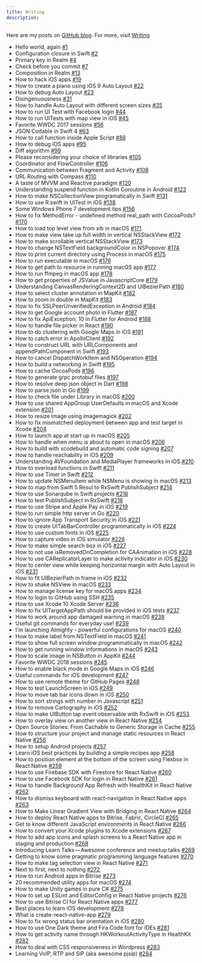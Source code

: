 ```yaml
---
title: Writing
description:
---
```


Here are my posts on [GitHub blog](https://github.com/onmyway133/blog/issues). For more, visit [Writing](https://github.com/onmyway133/blog/issues/165)

- Hello world, again [#1](https://github.com/onmyway133/blog/issues/1)
- Configuration closure in Swift [#2](https://github.com/onmyway133/blog/issues/2)
- Primary key in Realm [#4](https://github.com/onmyway133/blog/issues/4)
- Check before you commit [#7](https://github.com/onmyway133/blog/issues/7)
- Composition in Realm [#13](https://github.com/onmyway133/blog/issues/13)
- How to hack iOS apps [#19](https://github.com/onmyway133/blog/issues/19)
- How to create a piano using iOS 9 Auto Layout [#22](https://github.com/onmyway133/blog/issues/22)
- How to debug Auto Layout [#23](https://github.com/onmyway133/blog/issues/23)
- Disingenuousness [#31](https://github.com/onmyway133/blog/issues/31)
- How to handle Auto Layout with different screen sizes [#35](https://github.com/onmyway133/blog/issues/35)
- How to run UI Test with Facebook login [#44](https://github.com/onmyway133/blog/issues/44)
- How to run UITests with map view in iOS [#45](https://github.com/onmyway133/blog/issues/45)
- Favorite WWDC 2017 sessions [#56](https://github.com/onmyway133/blog/issues/56)
- JSON Codable in Swift 4 [#63](https://github.com/onmyway133/blog/issues/63)
- How to call function inside Apple Script [#88](https://github.com/onmyway133/blog/issues/88)
- How to debug iOS apps [#95](https://github.com/onmyway133/blog/issues/95)
- Diff algorithm [#99](https://github.com/onmyway133/blog/issues/99)
- Please reconsidering your choice of libraries [#105](https://github.com/onmyway133/blog/issues/105)
- Coordinator and FlowController [#106](https://github.com/onmyway133/blog/issues/106)
- Communication between Fragment and Activity [#108](https://github.com/onmyway133/blog/issues/108)
- URL Routing with Compass [#110](https://github.com/onmyway133/blog/issues/110)
- A taste of MVVM and Reactive paradigm [#120](https://github.com/onmyway133/blog/issues/120)
- Understanding suspend function in Kotlin Coroutine in Android [#123](https://github.com/onmyway133/blog/issues/123)
- How to make NSCollectionView programatically in Swift [#131](https://github.com/onmyway133/blog/issues/131)
- How to use R.swift in UITest in iOS [#138](https://github.com/onmyway133/blog/issues/138)
- Some Windows Phone 7 development tips [#156](https://github.com/onmyway133/blog/issues/156)
- How to fix MethodError - undefined method real_path with CocoaPods? [#170](https://github.com/onmyway133/blog/issues/170)
- How to load top level view from xib in macOS [#171](https://github.com/onmyway133/blog/issues/171)
- How to make view take up full width in vertical NSStackView [#172](https://github.com/onmyway133/blog/issues/172)
- How to make scrollable vertical NSStackView [#173](https://github.com/onmyway133/blog/issues/173)
- How to change NSTextField backgroundColor in NSPopover [#174](https://github.com/onmyway133/blog/issues/174)
- How to print current directory using Process in macOS [#175](https://github.com/onmyway133/blog/issues/175)
- How to run executable in macOS [#176](https://github.com/onmyway133/blog/issues/176)
- How to get path to resource in running macOS app [#177](https://github.com/onmyway133/blog/issues/177)
- How to run ffmpeg in macOS app [#178](https://github.com/onmyway133/blog/issues/178)
- How to get properties of JSValue in JavascriptCore [#179](https://github.com/onmyway133/blog/issues/179)
- Understanding CanvasRenderingContext2D and UIBezierPath [#180](https://github.com/onmyway133/blog/issues/180)
- How to select cluster annotation in MapKit [#182](https://github.com/onmyway133/blog/issues/182)
- How to zoom in double in MapKit [#183](https://github.com/onmyway133/blog/issues/183)
- How to fix SSLPeerUnverifiedException in Android [#184](https://github.com/onmyway133/blog/issues/184)
- How to get Google account photo in Flutter [#187](https://github.com/onmyway133/blog/issues/187)
- How to fix ApiException: 10 in Flutter for Android [#188](https://github.com/onmyway133/blog/issues/188)
- How to handle file picker in React [#190](https://github.com/onmyway133/blog/issues/190)
- How to do clustering with Google Maps in iOS [#191](https://github.com/onmyway133/blog/issues/191)
- How to catch error in ApolloClient [#192](https://github.com/onmyway133/blog/issues/192)
- How to construct URL with URLComponents and appendPathComponent in Swift [#193](https://github.com/onmyway133/blog/issues/193)
- How to cancel DispatchWorkItem and NSOperation [#194](https://github.com/onmyway133/blog/issues/194)
- How to build a networking in Swift [#195](https://github.com/onmyway133/blog/issues/195)
- How to cache CocoaPods [#196](https://github.com/onmyway133/blog/issues/196)
- How to generate grpc protobuf files [#197](https://github.com/onmyway133/blog/issues/197)
- How to resolve deep json object in Dart [#198](https://github.com/onmyway133/blog/issues/198)
- How to parse json in Go [#199](https://github.com/onmyway133/blog/issues/199)
- How to check file under Library in macOS [#200](https://github.com/onmyway133/blog/issues/200)
- How to use shared AppGroup UserDefaults in macOS and Xcode extension [#201](https://github.com/onmyway133/blog/issues/201)
- How to resize image using imagemagick [#202](https://github.com/onmyway133/blog/issues/202)
- How to fix mismatched deployment between app and test target in Xcode [#204](https://github.com/onmyway133/blog/issues/204)
- How to launch app at start up in macOS [#205](https://github.com/onmyway133/blog/issues/205)
- How to handle when menu is about to open in macOS [#206](https://github.com/onmyway133/blog/issues/206)
- How to build with xcodebuild and automatic code signing [#207](https://github.com/onmyway133/blog/issues/207)
- How to handle reachability in iOS [#209](https://github.com/onmyway133/blog/issues/209)
- Understanding AVFoundation and MediaPlayer frameworks in iOS [#210](https://github.com/onmyway133/blog/issues/210)
- How to overload functions in Swift [#211](https://github.com/onmyway133/blog/issues/211)
- How to use Timer in Swift [#212](https://github.com/onmyway133/blog/issues/212)
- How to update NSMenuItem while NSMenu is showing in macOS [#213](https://github.com/onmyway133/blog/issues/213)
- How to map from Swift 5 Resul to RxSwift PublishSubject [#214](https://github.com/onmyway133/blog/issues/214)
- How to use Sonarqube in Swift projects [#216](https://github.com/onmyway133/blog/issues/216)
- How to test PublishSubject in RxSwift [#218](https://github.com/onmyway133/blog/issues/218)
- How to use Stripe and Apple Pay in iOS [#219](https://github.com/onmyway133/blog/issues/219)
- How to run simple http server in Go [#220](https://github.com/onmyway133/blog/issues/220)
- How to ignore App Transport Security in iOS [#221](https://github.com/onmyway133/blog/issues/221)
- How to create UITabBarController programmatically in iOS [#224](https://github.com/onmyway133/blog/issues/224)
- How to use custom fonts in iOS [#225](https://github.com/onmyway133/blog/issues/225)
- How to capture video in iOS simulator [#226](https://github.com/onmyway133/blog/issues/226)
- How to make simple search box in iOS [#227](https://github.com/onmyway133/blog/issues/227)
- How to not use isRemovedOnCompletion for CAAnimation in iOS [#228](https://github.com/onmyway133/blog/issues/228)
- How to use CAReplicatorLayer to make activity indicator in iOS [#230](https://github.com/onmyway133/blog/issues/230)
- How to center view while keeping horizontal margin with Auto Layout in iOS [#231](https://github.com/onmyway133/blog/issues/231)
- How to fit UIBezierPath in frame in iOS [#232](https://github.com/onmyway133/blog/issues/232)
- How to shake NSView in macOS [#233](https://github.com/onmyway133/blog/issues/233)
- How to manage license key for macOS apps [#234](https://github.com/onmyway133/blog/issues/234)
- How to login to GitHub using SSH [#235](https://github.com/onmyway133/blog/issues/235)
- How to use Xcode 10 Xcode Server [#236](https://github.com/onmyway133/blog/issues/236)
- How to fix UITargetAppPath should be provided in iOS tests [#237](https://github.com/onmyway133/blog/issues/237)
- How to work around app damaged warning in macOS [#238](https://github.com/onmyway133/blog/issues/238)
- Useful git commands for everyday use! [#239](https://github.com/onmyway133/blog/issues/239)
- I'm launching Almighty - powerful configurations for macOS [#240](https://github.com/onmyway133/blog/issues/240)
- How to make label from NSTextField in macOS [#241](https://github.com/onmyway133/blog/issues/241)
- How to show full screen window programmatically in macOS [#242](https://github.com/onmyway133/blog/issues/242)
- How to get running window informations in macOS [#243](https://github.com/onmyway133/blog/issues/243)
- How to scale image in NSButton in AppKit [#244](https://github.com/onmyway133/blog/issues/244)
- Favorite WWDC 2018 sessions [#245](https://github.com/onmyway133/blog/issues/245)
- How to enable black mode in Google Maps in iOS [#246](https://github.com/onmyway133/blog/issues/246)
- Useful commands for iOS development [#247](https://github.com/onmyway133/blog/issues/247)
- How to use remote theme for GitHub Pages [#248](https://github.com/onmyway133/blog/issues/248)
- How to test LaunchScreen in iOS [#249](https://github.com/onmyway133/blog/issues/249)
- How to move tab bar icons down in iOS [#250](https://github.com/onmyway133/blog/issues/250)
- How to sort strings with number in Javascript [#251](https://github.com/onmyway133/blog/issues/251)
- How to remove Cartography in iOS [#252](https://github.com/onmyway133/blog/issues/252)
- How to make UIButton tap event observable with RxSwift in iOS [#253](https://github.com/onmyway133/blog/issues/253)
- How to overlay view on another view in React Native [#254](https://github.com/onmyway133/blog/issues/254)
- Open Source Stories: From Cachable to Generic Storage in Cache [#255](https://github.com/onmyway133/blog/issues/255)
- How to structure your project and manage static resources in React Native [#256](https://github.com/onmyway133/blog/issues/256)
- How to setup Android projects [#257](https://github.com/onmyway133/blog/issues/257)
- Learn iOS best practices by building a simple recipes app [#258](https://github.com/onmyway133/blog/issues/258)
- How to position element at the bottom of the screen using Flexbox in React Native [#259](https://github.com/onmyway133/blog/issues/259)
- How to use Firebase SDK with Firestore for React Native [#260](https://github.com/onmyway133/blog/issues/260)
- How to use Facebook SDK for login in React Native [#261](https://github.com/onmyway133/blog/issues/261)
- How to handle Background App Refresh with HealthKit in React Native [#262](https://github.com/onmyway133/blog/issues/262)
- How to dismiss keyboard with react-navigation in React Native apps [#263](https://github.com/onmyway133/blog/issues/263)
- How to Make Linear Gradient View with Bridging in React Native [#264](https://github.com/onmyway133/blog/issues/264)
- How to deploy React Native apps to Bitrise, Fabric, CircleCI [#265](https://github.com/onmyway133/blog/issues/265)
- Get to know different JavaScript environments in React Native [#266](https://github.com/onmyway133/blog/issues/266)
- How to convert your Xcode plugins to Xcode extensions [#267](https://github.com/onmyway133/blog/issues/267)
- How to add app icons and splash screens to a React Native app in staging and production [#268](https://github.com/onmyway133/blog/issues/268)
- Introducing Learn Talks — Awesome conference and meetup talks
 [#269](https://github.com/onmyway133/blog/issues/269)
- Getting to know some pragmatic programming language features
 [#270](https://github.com/onmyway133/blog/issues/270)
- How to make tag selection view in React Native [#271](https://github.com/onmyway133/blog/issues/271)
- Next to first, next to nothing [#272](https://github.com/onmyway133/blog/issues/272)
- How to run Android apps in Bitrise [#273](https://github.com/onmyway133/blog/issues/273)
- 20 recommended utility apps for macOS [#274](https://github.com/onmyway133/blog/issues/274)
- How to make Unity games in pure C# [#275](https://github.com/onmyway133/blog/issues/275)
- How to set up ESLint and EditorConfig in React Native projects [#276](https://github.com/onmyway133/blog/issues/276)
- How to use Bitrise CI for React Native apps [#277](https://github.com/onmyway133/blog/issues/277)
- Best places to learn iOS development [#278](https://github.com/onmyway133/blog/issues/278)
- What is create-react-native-app [#279](https://github.com/onmyway133/blog/issues/279)
- How to fix wrong status bar orientation in iOS [#280](https://github.com/onmyway133/blog/issues/280)
- How to use One Dark theme and Fira Code font for IDEs [#281](https://github.com/onmyway133/blog/issues/281)
- How to get activity name through HKWorkoutActivityType in HealthKit [#282](https://github.com/onmyway133/blog/issues/282)
- How to deal with CSS responsiveness in Wordpress [#283](https://github.com/onmyway133/blog/issues/283)
- Learning VoIP, RTP and SIP (aka awesome pjsip) [#284](https://github.com/onmyway133/blog/issues/284)
